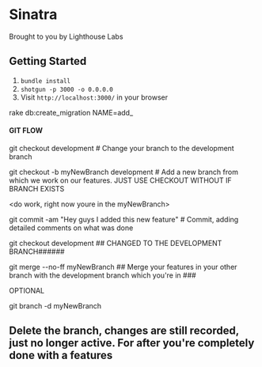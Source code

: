 Sinatra
=============

Brought to you by Lighthouse Labs

## Getting Started

1. `bundle install`
2. `shotgun -p 3000 -o 0.0.0.0`
3. Visit `http://localhost:3000/` in your browser

rake db:create_migration NAME=add_<table>

#### GIT FLOW ############

git checkout development    # Change your branch to the development branch 

git checkout -b myNewBranch development    # Add a new branch from which we work on our features. JUST USE CHECKOUT WITHOUT IF BRANCH EXISTS

<do work, right now youre in the myNewBranch>

git commit -am "Hey guys I added this new feature"   # Commit, adding detailed comments on what was done

git checkout development    ## CHANGED TO THE DEVELOPMENT BRANCH######

git merge --no-ff myNewBranch   ## Merge your features in your other branch with the development branch which you're in ###

OPTIONAL

git branch -d myNewBranch 
## Delete the branch, changes are still recorded, just no longer active. For after you're completely done with a features ###

